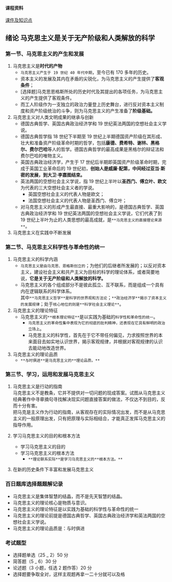 #### 课程资料

[课件及知识点](https://pan.baidu.com/s/1uaHCfeIfNz8ex_iZJdk-TQ?pwd=2023)

## 绪论 马克思主义是关于无产阶级和人类解放的科学

### 第一节、马克思主义的产生和发展

1. 马克思主义是**时代的产物**
   - `马克思主义产生于 19 世纪 40 年代中期`，至今已有 170 多年的历史。
   - 资本主义的发展及其内在矛盾的尖锐化，为马克思主义的产生提供了**客观条件**；
   - [选择题]马克思恩格斯所处的历史时代及其提出的各项任务，为马克思主义的产生提供了客观条件。
   - 而工人阶级作为一支独立的政治力量登上历史舞台，进行反对资本主义制度和资产阶级统治的斗争，则为马克思主义的产生准备了**阶级基础。**
2. 马克思主义对人类文明成果的继承与创新
   - 德国古典哲学、英国古典政治经济学和 19 世纪英法两国的空想社会主义学说。
   - 德国古典哲学指 18 世纪下半期至 19 世纪上半期德国资产阶级在其形成、壮大和准备资产阶级革命时期的哲学，包括**康德、费希特、谢林、黑格尔、费尔巴哈**等人的哲学。德国古典哲学的最高成果是黑格尔的辩证法和费尔巴哈的唯物主义。
   - 英国古典政治经济学，产生于 17 世纪后半期即英国资产阶级革命时期，完成于英国工业革命后的 19 世纪初，**创始人是威廉·配第，中间经过亚当·斯密的发展，到大卫·李嘉图结束。**
   - 英法两国的空想社会主义学说，指 19 世纪上半叶以**圣西门、傅立叶、欧文**为代表的三大空想社会主义者的学说。
     - 英国空想社会主义的代表人物是欧文；
     - 法国空想社会主义的代表人物是圣西门、傅立叶；
   - 对马克思主义的形成产生最直接、最重大影响的，是德国古典哲学、英国古典政治经济学和 19 世纪英法两国的空想社会主义学说，它们代表了到 19 世纪上半叶为止的人类思想的最高成就，是`**马克思主义的直接理论来源**`。
3. 马克思主义在实践中不断发展

### 第二节、马克思主义科学性与革命性的统一

1. 马克思主义的科学内涵
   - `马克思主义是由马克思、恩格斯创立的`；为他们的后继者所发展的；以反对资本主义，建设社会主义和共产主义为目标的科学的理论体系，或者简要地说，**它是关于无产阶级和人类解放的科学。**
   - 马克思主义的各个组成部分不是彼此孤立、互不联系，而是组成一个具有内在逻辑联系的科学体系。  
     其中`**马克思主义哲学**是科学的世界观和方法论`；`**政治经济学**揭示了资本主义的发展规律`；处于`核心地位的则是**科学社会主义理论**`。
2. 马克思主义的理论特征
   - 马克思主义的`**根本理论特征**`是以实践为基础的`科学性和革命性的统一`。
     - `马克思主义的革命性集中表现为它的彻底的批判精神，还表现在它具有鲜明的政治立场上`。
     - 马克思主义的科学性，首先在于它不带任何偏见，力求按照世界的本来面目去如实地认识世界，揭示客观规律，并根据对客观规律的认识去能动地改造世界。
3. 马克思主义的理论品质
   - `**与时俱进**是马克思主义的**理论品质。**`

### 第三节、学习，运用和发展马克思主义

1. 马克思主义是行动的指南  
   马克思主义不是教条，它并不提供对一切问题的现成答案。试图从马克思主义经典著作中寻章摘句寻找解决现实问题直接答案的做法，不仅达不到目的，反而十分有害。  
   把马克是主义作为行动的指南，从客观存在的实际情况出发，而不是从马克思主义的一般原理出发，只有把原理与实际相结合，才能真正发挥马克思主义的指导作用。
2. 学习马克思主义的目的和根本方法

   - 学习马克思主义的目的
   - 学习马克思主义的根本方法
     - `**理论联系实际**是学习马克思主义的**根本方法。**`

3. 在新的历史条件下丰富和发展马克思主义

### 百日题库选择题题解记录

- 马克思主义是集体智慧的结晶，而不是先天智慧的结晶。
- 马克思主义的理论核心是物质与意识。
- 马克思主义的理论特征是以实践为基础的科学性与革命性的统一
- 马克思主义的理论前提是德国古典哲学、英国古典政治经济学和英法两国的空想社会主义学说。
- 马克思主义的理论品质是：与时俱进

### 考试题型

- 选择题单选（25 _ 2）50 分  
- 简答题（5 _ 6）30 分
- 论述题（3 小题，任选 2 题作答）20 分
- 选择题要争取全对，这样主观题再拿一二十分就可以及格
